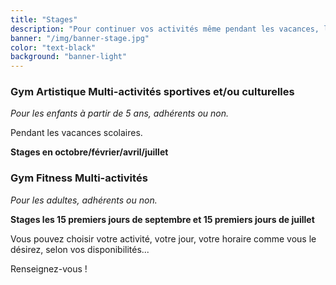 ```yaml
---
title: "Stages"
description: "Pour continuer vos activités même pendant les vacances, le PSLM organise des STAGES"
banner: "/img/banner-stage.jpg"
color: "text-black"
background: "banner-light"
---
```



### Gym Artistique Multi-activités sportives et/ou culturelles

*Pour les enfants à partir de 5 ans, adhérents ou non.*

Pendant les vacances scolaires.

**Stages en octobre/février/avril/juillet**

### Gym Fitness Multi-activités

*Pour les adultes, adhérents ou non.*

**Stages les 15 premiers jours de septembre et 15 premiers jours de juillet**

Vous pouvez choisir votre activité, votre jour, votre horaire comme vous le désirez, selon vos disponibilités...  

Renseignez-vous !
